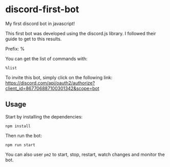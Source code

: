 # discord-first-bot

My first discord bot in javascript!

This first bot was developed using the discord.js library. 
I followed their guide to get to this results.

Prefix: %

You can get the list of commands with:

    %list
    
To invite this bot, simply click on the following link:
https://discord.com/api/oauth2/authorize?client_id=867706887100301342&scope=bot

## Usage

Start by installing the dependencies:
  
    npm install
  
Then run the bot:

    npm run start
  
You can also user `pm2` to start, stop, restart, watch changes and monitor the bot.
